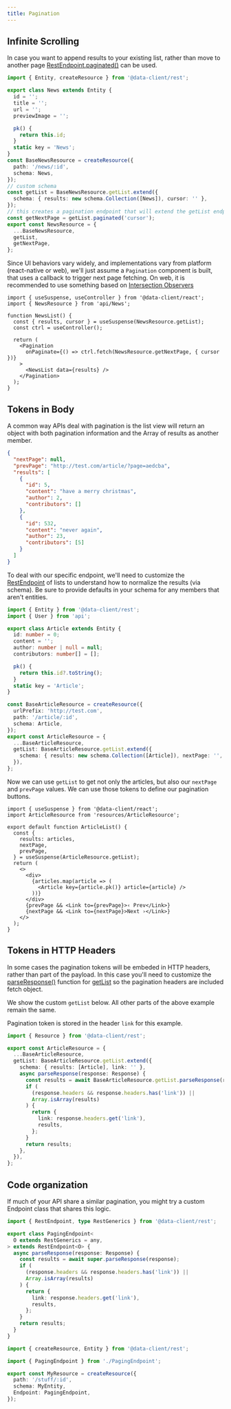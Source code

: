 ```yaml
---
title: Pagination
---
```


<head>
  <title>Paginating REST data</title>
</head>

## Infinite Scrolling

In case you want to append results to your existing list, rather than move to another page
[RestEndpoint.paginated()](api/RestEndpoint.md#paginated) can be used.

```typescript title="api/News.ts"
import { Entity, createResource } from '@data-client/rest';

export class News extends Entity {
  id = '';
  title = '';
  url = '';
  previewImage = '';

  pk() {
    return this.id;
  }
  static key = 'News';
}
const BaseNewsResource = createResource({
  path: '/news/:id',
  schema: News,
});
// custom schema
const getList = BaseNewsResource.getList.extend({
  schema: { results: new schema.Collection([News]), cursor: '' },
});
// this creates a pagination endpoint that will extend the getList endpoint
const getNextPage = getList.paginated('cursor');
export const NewsResource = {
  ...BaseNewsResource,
  getList,
  getNextPage,
};
```

Since UI behaviors vary widely, and implementations vary from platform (react-native or web),
we'll just assume a `Pagination` component is built, that uses a callback to trigger next
page fetching. On web, it is recommended to use something based on [Intersection Observers](https://developer.mozilla.org/en-US/docs/Web/API/Intersection_Observer_API)

```tsx
import { useSuspense, useController } from '@data-client/react';
import { NewsResource } from 'api/News';

function NewsList() {
  const { results, cursor } = useSuspense(NewsResource.getList);
  const ctrl = useController();

  return (
    <Pagination
      onPaginate={() => ctrl.fetch(NewsResource.getNextPage, { cursor })}
    >
      <NewsList data={results} />
    </Pagination>
  );
}
```

## Tokens in Body

A common way APIs deal with pagination is the list view will return an object with both pagination information
and the Array of results as another member.

```json title="GET http://test.com/article/?page=abcd"
{
  "nextPage": null,
  "prevPage": "http://test.com/article/?page=aedcba",
  "results": [
    {
      "id": 5,
      "content": "have a merry christmas",
      "author": 2,
      "contributors": []
    },
    {
      "id": 532,
      "content": "never again",
      "author": 23,
      "contributors": [5]
    }
  ]
}
```

To deal with our specific endpoint, we'll need to customize the [RestEndpoint](api/RestEndpoint.md) of lists to
understand how to normalize the results (via schema). Be sure to provide defaults in your schema for any members
that aren't entities.

```typescript title="api/Article.ts"
import { Entity } from '@data-client/rest';
import { User } from 'api';

export class Article extends Entity {
  id: number = 0;
  content = '';
  author: number | null = null;
  contributors: number[] = [];

  pk() {
    return this.id?.toString();
  }
  static key = 'Article';
}

const BaseArticleResource = createResource({
  urlPrefix: 'http://test.com',
  path: '/article/:id',
  schema: Article,
});
export const ArticleResource = {
  ...BaseArticleResource,
  getList: BaseArticleResource.getList.extend({
    schema: { results: new schema.Collection([Article]), nextPage: '', prevPage: '' },
  }),
};
```

Now we can use `getList` to get not only the articles, but also our `nextPage`
and `prevPage` values. We can use those tokens to define our pagination buttons.

```tsx title="ArticleList.tsx"
import { useSuspense } from '@data-client/react';
import ArticleResource from 'resources/ArticleResource';

export default function ArticleList() {
  const {
    results: articles,
    nextPage,
    prevPage,
  } = useSuspense(ArticleResource.getList);
  return (
    <>
      <div>
        {articles.map(article => (
          <Article key={article.pk()} article={article} />
        ))}
      </div>
      {prevPage && <Link to={prevPage}>‹ Prev</Link>}
      {nextPage && <Link to={nextPage}>Next ›</Link>}
    </>
  );
}
```

## Tokens in HTTP Headers

In some cases the pagination tokens will be embeded in HTTP headers, rather than part of the payload. In this
case you'll need to customize the [parseResponse()](api/RestEndpoint.md#parseResponse) function
for [getList](api/createResource.md#getlist) so the pagination headers are included fetch object.

We show the custom `getList` below. All other parts of the above example remain the same.

Pagination token is stored in the header `link` for this example.

```typescript
import { Resource } from '@data-client/rest';

export const ArticleResource = {
  ...BaseArticleResource,
  getList: BaseArticleResource.getList.extend({
    schema: { results: [Article], link: '' },
    async parseResponse(response: Response) {
      const results = await BaseArticleResource.getList.parseResponse(response);
      if (
        (response.headers && response.headers.has('link')) ||
        Array.isArray(results)
      ) {
        return {
          link: response.headers.get('link'),
          results,
        };
      }
      return results;
    },
  }),
};
```

## Code organization

If much of your API share a similar pagination, you might
try a custom Endpoint class that shares this logic.

```ts title="api/PagingEndpoint.ts"
import { RestEndpoint, type RestGenerics } from '@data-client/rest';

export class PagingEndpoint<
  O extends RestGenerics = any,
> extends RestEndpoint<O> {
  async parseResponse(response: Response) {
    const results = await super.parseResponse(response);
    if (
      (response.headers && response.headers.has('link')) ||
      Array.isArray(results)
    ) {
      return {
        link: response.headers.get('link'),
        results,
      };
    }
    return results;
  }
}
```

```ts title="api/My.ts"
import { createResource, Entity } from '@data-client/rest';

import { PagingEndpoint } from './PagingEndpoint';

export const MyResource = createResource({
  path: '/stuff/:id',
  schema: MyEntity,
  Endpoint: PagingEndpoint,
});
```

